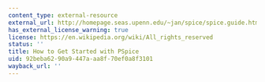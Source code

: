 ```yaml
---
content_type: external-resource
external_url: http://homepage.seas.upenn.edu/~jan/spice/spice.guide.html#PSPICE
has_external_license_warning: true
license: https://en.wikipedia.org/wiki/All_rights_reserved
status: ''
title: How to Get Started with PSpice
uid: 92beba62-90a9-447a-aa8f-70ef0a8f3101
wayback_url: ''
---
```

